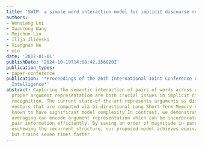 ```yaml
---
title: 'SWIM: a simple word interaction model for implicit discourse relation recognition'
authors:
- Wenqiang Lei
- Xuancong Wang
- Meichun Liu
- Ilija Ilievski
- Xiangnan He
- min
date: '2017-01-01'
publishDate: '2024-10-19T14:08:42.156820Z'
publication_types:
- paper-conference
publication: '*Proceedings of the 26th International Joint Conference on Artificial
  Intelligence*'
abstract: Capturing the semantic interaction of pairs of words across arguments and
  proper argument representation are both crucial issues in implicit discourse relation
  recognition. The current state-of-the-art represents arguments as distributional
  vectors that are computed via bi-directional Long Short-Term Memory networks (BiLSTMs),
  known to have significant model complexity.In contrast, we demonstrate that word-weighted
  averaging can encode argument representation which can be incorporated with word
  pair information efficiently. By saving an order of magnitude in parameters and
  eschewing the recurrent structure, our proposed model achieves equivalent performance,
  but trains seven times faster.
---
```

